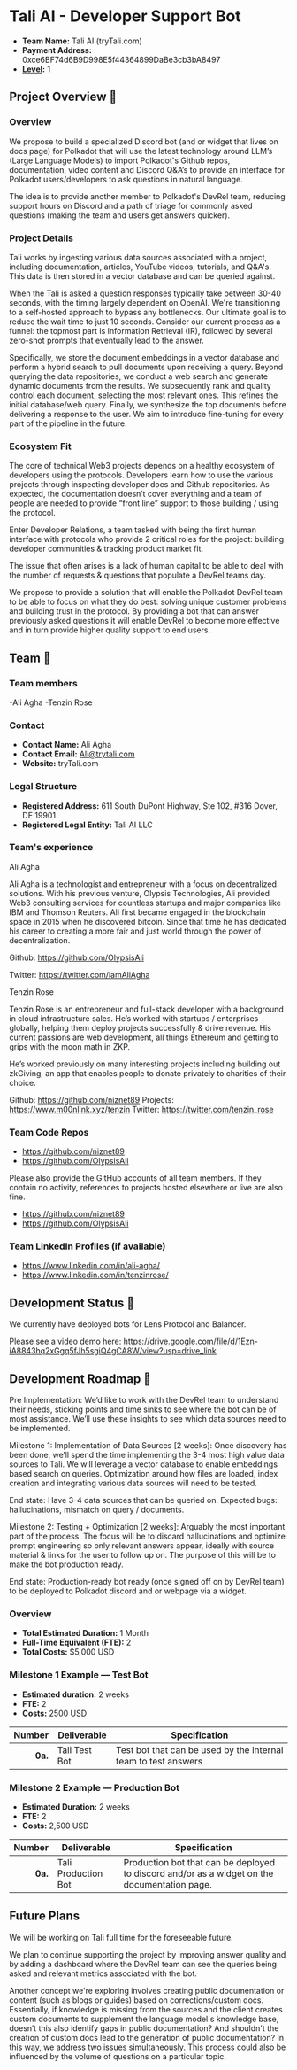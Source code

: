 # Tali AI - Developer Support Bot 

- **Team Name:** Tali AI (tryTali.com)
- **Payment Address:** 0xce6BF74d6B9D998E5f44364899DaBe3cb3bA8497
- **[Level](https://github.com/w3f/Grants-Program/tree/master#level_slider-levels):** 1


## Project Overview :page_facing_up:

### Overview

We propose to build a specialized Discord bot (and or widget that lives on docs page) for Polkadot that will use the latest technology around LLM’s (Large Language Models) to import Polkadot's Github repos, documentation, video content and Discord Q&A’s to provide an interface for Polkadot users/developers to ask questions in natural language.

The idea is to provide another member to Polkadot's DevRel team, reducing support hours on Discord and a path of triage for commonly asked questions (making the team and users get answers quicker).


### Project Details

Tali works by ingesting various data sources associated with a project, including documentation, articles, YouTube videos, tutorials, and Q&A's. This data is then stored in a vector database and can be queried against.

When the Tali is asked a question responses typically take between 30-40 seconds, with the timing largely dependent on OpenAI. We're transitioning to a self-hosted approach to bypass any bottlenecks. Our ultimate goal is to reduce the wait time to just 10 seconds. Consider our current process as a funnel: the topmost part is Information Retrieval (IR), followed by several zero-shot prompts that eventually lead to the answer.

Specifically, we store the document embeddings in a vector database and perform a hybrid search to pull documents upon receiving a query. Beyond querying the data repositories, we conduct a web search and generate dynamic documents from the results. We subsequently rank and quality control each document, selecting the most relevant ones. This refines the initial database/web query. Finally, we synthesize the top documents before delivering a response to the user. We aim to introduce fine-tuning for every part of the pipeline in the future.


### Ecosystem Fit

The core of technical Web3 projects depends on a healthy ecosystem of developers using the protocols. Developers learn how to use the various projects through inspecting developer docs and Github repositories. As expected, the documentation doesn’t cover everything and a team of people are needed to provide “front line” support to those building / using the protocol.

Enter Developer Relations, a team tasked with being the first human interface with protocols who provide 2 critical roles for the project: building developer communities & tracking product market fit.

The issue that often arises is a lack of human capital to be able to deal with the number of requests & questions that populate a DevRel teams day.

We propose to provide a solution that will enable the Polkadot DevRel team to be able to focus on what they do best: solving unique customer problems and building trust in the protocol. By providing a bot that can answer previously asked questions it will enable DevRel to become more effective and in turn provide higher quality support to end users.

## Team :busts_in_silhouette:

### Team members

-Ali Agha
-Tenzin Rose


### Contact

- **Contact Name:** Ali Agha
- **Contact Email:** Ali@trytali.com
- **Website:** tryTali.com

### Legal Structure

- **Registered Address:** 611 South DuPont Highway,  Ste 102,  #316
Dover, DE 19901
- **Registered Legal Entity:** Tali AI LLC 

### Team's experience

Ali Agha

Ali Agha is a technologist and entrepreneur with a focus on decentralized solutions. With his previous venture, Olypsis Technologies, Ali provided Web3 consulting services for countless startups and major companies like IBM and Thomson Reuters. Ali first became engaged in the blockchain space in 2015 when he discovered bitcoin. Since that time he has dedicated his career to creating a more fair and just world through the power of decentralization.

Github: https://github.com/OlypsisAli

Twitter: https://twitter.com/iamAliAgha

Tenzin Rose

Tenzin Rose is an entrepreneur and full-stack developer with a background in cloud infrastructure sales. He’s worked with startups / enterprises globally, helping them deploy projects successfully & drive revenue. His current passions are web development, all things Ethereum and getting to grips with the moon math in ZKP.

He’s worked previously on many interesting projects including building out zkGiving, an app that enables people to donate privately to charities of their choice.

Github: https://github.com/niznet89
Projects: https://www.m00nlink.xyz/tenzin
Twitter: https://twitter.com/tenzin_rose

### Team Code Repos

- https://github.com/niznet89
- https://github.com/OlypsisAli

Please also provide the GitHub accounts of all team members. If they contain no activity, references to projects hosted elsewhere or live are also fine.

- https://github.com/niznet89
- https://github.com/OlypsisAli

### Team LinkedIn Profiles (if available)

- https://www.linkedin.com/in/ali-agha/
- https://www.linkedin.com/in/tenzinrose/


## Development Status :open_book:
We currently have deployed bots for Lens Protocol and Balancer. 

Please see a video demo here: 
https://drive.google.com/file/d/1Ezn-iA8843hq2xGgq5fJh5sgiQ4gCA8W/view?usp=drive_link

## Development Roadmap :nut_and_bolt:

Pre Implementation: We’d like to work with the DevRel team to understand their needs, sticking points and time sinks to see where the bot can be of most assistance. We’ll use these insights to see which data sources need to be implemented.

Milestone 1: Implementation of Data Sources [2 weeks]: Once discovery has been done, we’ll spend the time implementing the 3-4 most high value data sources to Tali. We will leverage a vector database to enable embeddings based search on queries. Optimization around how files are loaded, index creation and integrating various data sources will need to be tested.

End state: Have 3-4 data sources that can be queried on. Expected bugs: hallucinations, mismatch on query / documents.

Milestone 2: Testing + Optimization [2 weeks]: Arguably the most important part of the process. The focus will be to discard hallucinations and optimize prompt engineering so only relevant answers appear, ideally with source material & links for the user to follow up on. The purpose of this will be to make the bot production ready.

End state: Production-ready bot ready (once signed off on by DevRel team) to be deployed to Polkadot discord and or webpage via a widget.


### Overview

- **Total Estimated Duration:** 1 Month 
- **Full-Time Equivalent (FTE):**  2
- **Total Costs:** $5,000 USD 

### Milestone 1 Example — Test Bot 

- **Estimated duration:** 2 weeks
- **FTE:**  2
- **Costs:** 2500 USD

| Number | Deliverable | Specification |
| -----: | ----------- | ------------- |
| **0a.** | Tali Test Bot | Test bot that can be used by the internal team to test answers|



### Milestone 2 Example — Production Bot 

- **Estimated Duration:** 2 weeks
- **FTE:**  2
- **Costs:** 2,500 USD

| Number | Deliverable | Specification |
| -----: | ----------- | ------------- |
| **0a.** | Tali Production Bot | Production bot that can be deployed to discord and/or as a widget on the documentation page.|


## Future Plans

We will be working on Tali full time for the foreseeable future. 

We plan to continue supporting the project by improving answer quality and by adding a dashboard where the DevRel team can see the queries being asked and relevant metrics associated with the bot.

Another concept we're exploring involves creating public documentation or content (such as blogs or guides) based on corrections/custom docs. Essentially, if knowledge is missing from the sources and the client creates custom documents to supplement the language model's knowledge base, doesn’t this also identify gaps in public documentation? And shouldn't the creation of custom docs lead to the generation of public documentation? In this way, we address two issues simultaneously. This process could also be influenced by the volume of questions on a particular topic. 

